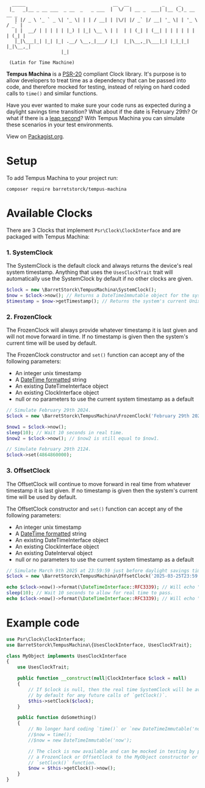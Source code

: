       _____                                __  __            _     _             
     |_   _|__ _ __ ___  _ __  _   _ ___  |  \/  | __ _  ___| |__ (_)_ __   __ _ 
       | |/ _ \ '_ ` _ \| '_ \| | | / __| | |\/| |/ _` |/ __| '_ \| | '_ \ / _` |
       | |  __/ | | | | | |_) | |_| \__ \ | |  | | (_| | (__| | | | | | | | (_| |
       |_|\___|_| |_| |_| .__/ \__,_|___/ |_|  |_|\__,_|\___|_| |_|_|_| |_|\__,_|
                        |_|                                                      

     (Latin for Time Machine)

**Tempus Machina** is a [PSR-20](https://www.php-fig.org/psr/psr-20/) compliant
Clock library. It's purpose is to allow developers to treat time as a dependency
that can be passed into code, and therefore mocked for testing, instead of
relying on hard coded calls to `time()` and similar functions.

Have you ever wanted to make sure your code runs as expected during a daylight
savings time transition? What about if the date is February 29th? Or what if
there is a [leap second](https://en.wikipedia.org/wiki/Leap_second)?
With Tempus Machina you can simulate these scenarios in your test environments.

View on [Packagist.org](https://packagist.org/packages/barretstorck/tempus-machina).

# Setup
To add Tempus Machina to your project run:
```shell
composer require barretstorck/tempus-machina
```

# Available Clocks
There are 3 Clocks that implement `Psr\Clock\ClockInterface` and are packaged
with Tempus Machina:

### 1. SystemClock
The SystemClock is the default clock and always returns the device's real system
timestamp. Anything that uses the `UsesClockTrait` trait will automatically use
the SystemClock by default if no other clocks are given.

```php
$clock = new \BarretStorck\TempusMachina\SystemClock();
$now = $clock->now(); // Returns a DateTimeImmutable object for the system's current time.
$timestamp = $now->getTimestamp(); // Returns the system's current Unix timestamp.
```

### 2. FrozenClock
The FrozenClock will always provide whatever timestamp it is last given and will
not move forward in time. If no timestamp is given then the system's current
time will be used by default.

The FrozenClock constructor and `set()` function can accept any of the following
parameters:
- An integer unix timestamp
- A [DateTime formatted](https://www.php.net/manual/en/datetime.construct.php) string 
- An existing DateTimeInterface object
- An existing ClockInterface object
- null or no parameters to use the current system timestamp as a default

```php
// Simulate February 29th 2024.
$clock = new \BarretStorck\TempusMachina\FrozenClock('February 29th 2024');

$now1 = $clock->now();
sleep(10); // Wait 10 seconds in real time.
$now2 = $clock->now(); // $now2 is still equal to $now1.

// Simulate February 29th 2124.
$clock->set(4864860000);
```

### 3. OffsetClock
The OffsetClock will continue to move forward in real time from whatever
timestamp it is last given. If no timestamp is given then the system's current
time will be used by default.

The OffsetClock constructor and `set()` function can accept any of the following
parameters:
- An integer unix timestamp
- A [DateTime formatted](https://www.php.net/manual/en/datetime.construct.php) string 
- An existing DateTimeInterface object
- An existing ClockInterface object
- An existing DateInterval object
- null or no parameters to use the current system timestamp as a default

```php
// Simulate March 9th 2025 at 23:59:59 just before daylight savings time begins
$clock = new \BarretStorck\TempusMachina\OffsetClock('2025-03-25T23:59:59+00:00');

echo $clock->now()->format(\DateTimeInterface::RFC3339); // Will echo "2025-03-25T23:59:59+00:00"
sleep(10); // Wait 10 seconds to allow for real time to pass.
echo $clock->now()->format(\DateTimeInterface::RFC3339); // Will echo "2025-03-26T01:09:00+00:00"
```

# Example code
```php
use Psr\Clock\ClockInterface;
use BarretStorck\TempusMachina\{UsesClockInterface, UsesClockTrait};

class MyObject implements UsesClockInterface
{
    use UsesClockTrait;

    public function __construct(null|ClockInterface $clock = null)
    {
        // If $clock is null, then the real time SystemClock will be available
        // by default for any future calls of `getClock()`.
        $this->setClock($clock);
    }

    public function doSomething()
    {
        // No longer hard coding `time()` or `new DateTimeImmutable('now')` calls.
        //$now = time();
        //$now = new DateTimeImmutable('now');

        // The clock is now available and can be mocked in testing by providing
        // a FrozenClock or OffsetClock to the MyObject constructor or it's
        // `setClock()` function.
        $now = $this->getClock()->now();
    }
}
```
